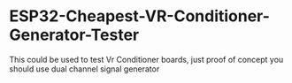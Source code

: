 # ESP32-Cheapest-VR-Conditioner-Generator-Tester
This could be used to test Vr Conditioner boards, just proof of concept you should use dual channel signal generator
